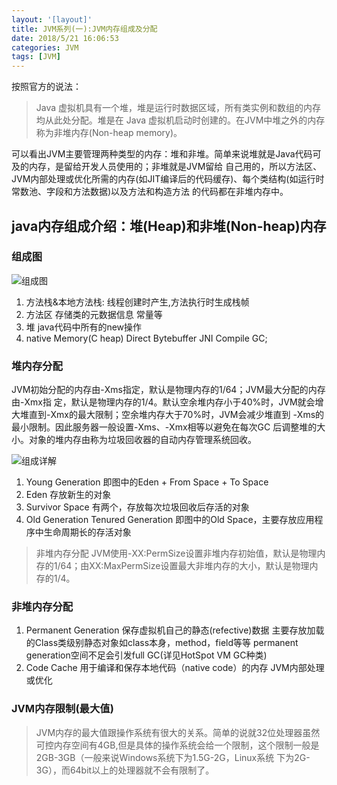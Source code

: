```yaml
---
layout: '[layout]'
title: JVM系列(一):JVM内存组成及分配
date: 2018/5/21 16:06:53  
categories: JVM
tags: [JVM]
---
```

按照官方的说法：
> Java 虚拟机具有一个堆，堆是运行时数据区域，所有类实例和数组的内存均从此处分配。堆是在 Java 虚拟机启动时创建的。在JVM中堆之外的内存称为非堆内存(Non-heap memory)。

可以看出JVM主要管理两种类型的内存：堆和非堆。简单来说堆就是Java代码可及的内存，是留给开发人员使用的；非堆就是JVM留给 自己用的，所以方法区、JVM内部处理或优化所需的内存(如JIT编译后的代码缓存)、每个类结构(如运行时常数池、字段和方法数据)以及方法和构造方法 的代码都在非堆内存中。
<!--more-->
## java内存组成介绍：堆(Heap)和非堆(Non-heap)内存
### 组成图
![组成图](http://ooenom0ja.bkt.clouddn.com/r_sun-jdk-memory-area1.PNG)

1. 方法栈&本地方法栈:
	线程创建时产生,方法执行时生成栈帧
2. 方法区
	存储类的元数据信息 常量等
3. 堆
	java代码中所有的new操作
4. native Memory(C heap)
	Direct Bytebuffer JNI Compile GC;


### 堆内存分配
JVM初始分配的内存由-Xms指定，默认是物理内存的1/64；JVM最大分配的内存由-Xmx指 定，默认是物理内存的1/4。默认空余堆内存小于40%时，JVM就会增大堆直到-Xmx的最大限制；空余堆内存大于70%时，JVM会减少堆直到 -Xms的最小限制。因此服务器一般设置-Xms、-Xmx相等以避免在每次GC 后调整堆的大小。对象的堆内存由称为垃圾回收器的自动内存管理系统回收。

![组成详解](http://ooenom0ja.bkt.clouddn.com/r_heap1.PNG)

1. Young Generation	
即图中的Eden + From Space + To Space
2. Eden
存放新生的对象
3. Survivor Space
有两个，存放每次垃圾回收后存活的对象
4. Old Generation
Tenured Generation 即图中的Old Space，主要存放应用程序中生命周期长的存活对象
> 非堆内存分配
JVM使用-XX:PermSize设置非堆内存初始值，默认是物理内存的1/64；由XX:MaxPermSize设置最大非堆内存的大小，默认是物理内存的1/4。

### 非堆内存分配
1. Permanent Generation	
保存虚拟机自己的静态(refective)数据
主要存放加载的Class类级别静态对象如class本身，method，field等等
permanent generation空间不足会引发full GC(详见HotSpot VM GC种类)
2. Code Cache
用于编译和保存本地代码（native code）的内存
JVM内部处理或优化

### JVM内存限制(最大值)
> JVM内存的最大值跟操作系统有很大的关系。简单的说就32位处理器虽然 可控内存空间有4GB,但是具体的操作系统会给一个限制，这个限制一般是2GB-3GB（一般来说Windows系统下为1.5G-2G，Linux系统 下为2G-3G），而64bit以上的处理器就不会有限制了。